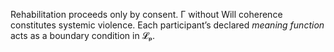 Rehabilitation proceeds only by consent.
Γ without Will coherence constitutes systemic violence.
Each participant’s declared *meaning function* acts as a boundary condition in 𝓛ₚ.